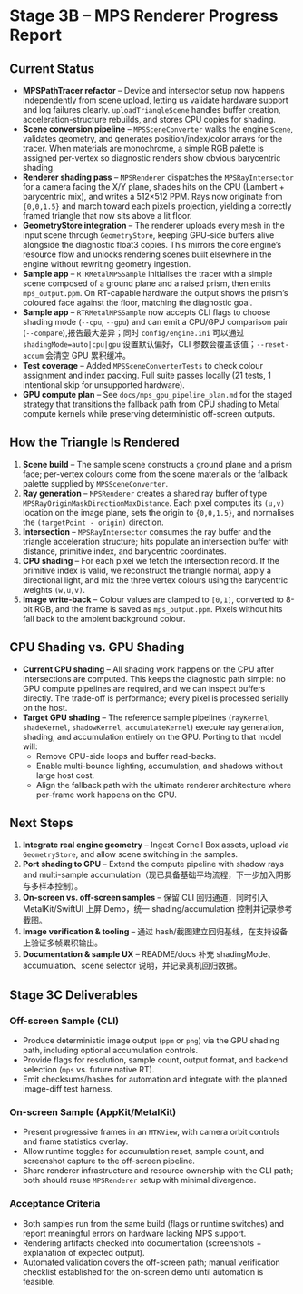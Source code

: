 # Stage 3B – MPS Renderer Progress Report

## Current Status
- **MPSPathTracer refactor** – Device and intersector setup now happens independently from scene upload, letting us validate hardware support and log failures clearly. `uploadTriangleScene` handles buffer creation, acceleration-structure rebuilds, and stores CPU copies for shading.
- **Scene conversion pipeline** – `MPSSceneConverter` walks the engine `Scene`, validates geometry, and generates position/index/color arrays for the tracer. When materials are monochrome, a simple RGB palette is assigned per-vertex so diagnostic renders show obvious barycentric shading.
- **Renderer shading pass** – `MPSRenderer` dispatches the `MPSRayIntersector` for a camera facing the X/Y plane, shades hits on the CPU (Lambert + barycentric mix), and writes a 512×512 PPM. Rays now originate from `{0,0,1.5}` and march toward each pixel’s projection, yielding a correctly framed triangle that now sits above a lit floor.
- **GeometryStore integration** – The renderer uploads every mesh in the input scene through `GeometryStore`, keeping GPU-side buffers alive alongside the diagnostic float3 copies. This mirrors the core engine’s resource flow and unlocks rendering scenes built elsewhere in the engine without rewriting geometry ingestion.
- **Sample app** – `RTRMetalMPSSample` initialises the tracer with a simple scene composed of a ground plane and a raised prism, then emits `mps_output.ppm`. On RT-capable hardware the output shows the prism’s coloured face against the floor, matching the diagnostic goal.
- **Sample app** – `RTRMetalMPSSample` now accepts CLI flags to choose shading mode (`--cpu`, `--gpu`) and can emit a CPU/GPU comparison pair (`--compare`),报告最大差异；同时 `config/engine.ini` 可以通过 `shadingMode=auto|cpu|gpu` 设置默认偏好，CLI 参数会覆盖该值；`--reset-accum` 会清空 GPU 累积缓冲。
- **Test coverage** – Added `MPSSceneConverterTests` to check colour assignment and index packing. Full suite passes locally (21 tests, 1 intentional skip for unsupported hardware).
- **GPU compute plan** – See `docs/mps_gpu_pipeline_plan.md` for the staged strategy that transitions the fallback path from CPU shading to Metal compute kernels while preserving deterministic off-screen outputs.

## How the Triangle Is Rendered
1. **Scene build** – The sample scene constructs a ground plane and a prism face; per-vertex colours come from the scene materials or the fallback palette supplied by `MPSSceneConverter`.
2. **Ray generation** – `MPSRenderer` creates a shared ray buffer of type `MPSRayOriginMaskDirectionMaxDistance`. Each pixel computes its `(u,v)` location on the image plane, sets the origin to `{0,0,1.5}`, and normalises the `(targetPoint - origin)` direction.
3. **Intersection** – `MPSRayIntersector` consumes the ray buffer and the triangle acceleration structure; hits populate an intersection buffer with distance, primitive index, and barycentric coordinates.
4. **CPU shading** – For each pixel we fetch the intersection record. If the primitive index is valid, we reconstruct the triangle normal, apply a directional light, and mix the three vertex colours using the barycentric weights `(w,u,v)`.
5. **Image write-back** – Colour values are clamped to `[0,1]`, converted to 8-bit RGB, and the frame is saved as `mps_output.ppm`. Pixels without hits fall back to the ambient background colour.

## CPU Shading vs. GPU Shading
- **Current CPU shading** – All shading work happens on the CPU after intersections are computed. This keeps the diagnostic path simple: no GPU compute pipelines are required, and we can inspect buffers directly. The trade-off is performance; every pixel is processed serially on the host.
- **Target GPU shading** – The reference sample pipelines (`rayKernel`, `shadeKernel`, `shadowKernel`, `accumulateKernel`) execute ray generation, shading, and accumulation entirely on the GPU. Porting to that model will:
  - Remove CPU-side loops and buffer read-backs.
  - Enable multi-bounce lighting, accumulation, and shadows without large host cost.
  - Align the fallback path with the ultimate renderer architecture where per-frame work happens on the GPU.

## Next Steps
1. **Integrate real engine geometry** – Ingest Cornell Box assets, upload via `GeometryStore`, and allow scene switching in the samples.
2. **Port shading to GPU** – Extend the compute pipeline with shadow rays and multi-sample accumulation（现已具备基础平均流程，下一步加入阴影与多样本控制）。
3. **On-screen vs. off-screen samples** – 保留 CLI 回归通道，同时引入 MetalKit/SwiftUI 上屏 Demo，统一 shading/accumulation 控制并记录参考截图。
4. **Image verification & tooling** – 通过 hash/截图建立回归基线，在支持设备上验证多帧累积输出。
5. **Documentation & sample UX** – README/docs 补充 shadingMode、accumulation、scene selector 说明，并记录真机回归数据。

## Stage 3C Deliverables

### Off-screen Sample (CLI)
- Produce deterministic image output (`ppm` or `png`) via the GPU shading path, including optional accumulation controls.
- Provide flags for resolution, sample count, output format, and backend selection (`mps` vs. future native RT).
- Emit checksums/hashes for automation and integrate with the planned image-diff test harness.

### On-screen Sample (AppKit/MetalKit)
- Present progressive frames in an `MTKView`, with camera orbit controls and frame statistics overlay.
- Allow runtime toggles for accumulation reset, sample count, and screenshot capture to the off-screen pipeline.
- Share renderer infrastructure and resource ownership with the CLI path; both should reuse `MPSRenderer` setup with minimal divergence.

### Acceptance Criteria
- Both samples run from the same build (flags or runtime switches) and report meaningful errors on hardware lacking MPS support.
- Rendering artifacts checked into documentation (screenshots + explanation of expected output).
- Automated validation covers the off-screen path; manual verification checklist established for the on-screen demo until automation is feasible.
